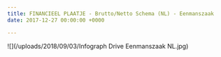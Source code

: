 ```yaml
---
title: FINANCIEEL PLAATJE - Brutto/Netto Schema (NL) - Eenmanszaak
date: 2017-12-27 00:00:00 +0000

---
```

![](/uploads/2018/09/03/Infograph Drive Eenmanszaak NL.jpg)